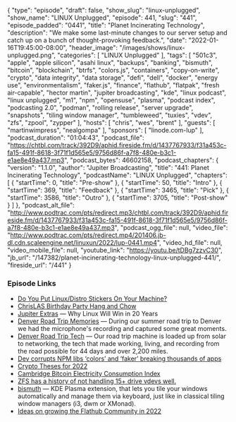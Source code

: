 {
  "type": "episode",
  "draft": false,
  "show_slug": "linux-unplugged",
  "show_name": "LINUX Unplugged",
  "episode": 441,
  "slug": "441",
  "episode_padded": "0441",
  "title": "Planet Incinerating Technology",
  "description": "We make some last-minute changes to our server setup and catch up on a bunch of thought-provoking feedback.",
  "date": "2022-01-16T19:45:00-08:00",
  "header_image": "/images/shows/linux-unplugged.png",
  "categories": [
    "LINUX Unplugged"
  ],
  "tags": [
    "501c3",
    "apple",
    "apple silicon",
    "asahi linux",
    "backups",
    "banking",
    "bismuth",
    "bitcoin",
    "blockchain",
    "btrfs",
    "colors.js",
    "containers",
    "copy-on-write",
    "crypto",
    "data integrity",
    "data storage",
    "defi",
    "dell",
    "docker",
    "energy use",
    "environmentalism",
    "faker.js",
    "finance",
    "flathub",
    "flatpak",
    "fresh air-capable",
    "hector martin",
    "jupiter broadcasting",
    "kde",
    "linux podcast",
    "linux unplugged",
    "m1",
    "npm",
    "opensuse",
    "plasma",
    "podcast index",
    "podcasting 2.0",
    "podman",
    "rolling release",
    "server upgrade",
    "snapshots",
    "tiling window manager",
    "tumbleweed",
    "tuxies",
    "vdev",
    "zfs",
    "zpool",
    "zypper"
  ],
  "hosts": [
    "chris",
    "wes",
    "brent"
  ],
  "guests": [
    "martinwimpress",
    "nealgompa"
  ],
  "sponsors": [
    "linode.com-lup"
  ],
  "podcast_duration": "01:04:43",
  "podcast_file": "https://chtbl.com/track/392D9/aphid.fireside.fm/d/1437767933/f31a453c-fa15-491f-8618-3f71f1d565e5/9756d86f-a7f8-480e-b3c1-e1ae8e49a437.mp3",
  "podcast_bytes": 46602158,
  "podcast_chapters": {
    "version": "1.1.0",
    "author": "Jupiter Broadcasting",
    "title": "441: Planet Incinerating Technology",
    "podcastName": "LINUX Unplugged",
    "chapters": [
      {
        "startTime": 0,
        "title": "Pre-show"
      },
      {
        "startTime": 50,
        "title": "Intro"
      },
      {
        "startTime": 369,
        "title": "Feedback"
      },
      {
        "startTime": 3465,
        "title": "Pick"
      },
      {
        "startTime": 3586,
        "title": "Outro"
      },
      {
        "startTime": 3705,
        "title": "Post-show"
      }
    ]
  },
  "podcast_alt_file": "http://www.podtrac.com/pts/redirect.mp3/chtbl.com/track/392D9/aphid.fireside.fm/d/1437767933/f31a453c-fa15-491f-8618-3f71f1d565e5/9756d86f-a7f8-480e-b3c1-e1ae8e49a437.mp3",
  "podcast_ogg_file": null,
  "video_file": "http://www.podtrac.com/pts/redirect.mp4/201406.jb-dl.cdn.scaleengine.net/linuxun/2022/lup-0441.mp4",
  "video_hd_file": null,
  "video_mobile_file": null,
  "youtube_link": "https://youtu.be/tDBg7zzvC30",
  "jb_url": "/147382/planet-incinerating-technology-linux-unplugged-441/",
  "fireside_url": "/441"
}


### Episode Links

  * [Do You Put Linux/Distro Stickers On Your Machine?](https://www.reddit.com/r/linux/comments/s5ai0z/do_you_put_linuxdistro_stickers_on_your_machine/ "Do You Put Linux/Distro Stickers On Your Machine?")
  * [ChrisLAS Birthday Party Hang and Chow](https://www.meetup.com/jupiterbroadcasting/events/283100421 "ChrisLAS Birthday Party Hang and Chow")
  * [Jupiter Extras](https://extras.show/79 "Jupiter Extras") — Why Linux Will Win in 20 Years
  * [Denver Road Trip Memories](https://extras.show/80 "Denver Road Trip Memories") — During our summer road trip to Denver we had the microphone's recording and captured some great moments.
  * [Denver Road Trip Tech](https://extras.show/81 "Denver Road Trip Tech") — Our road trip machine is loaded up from solar to networking, the tech that made working, living, and recording from the road possible for 44 days and over 2,200 miles.
  * [Dev corrupts NPM libs ‘colors’ and ‘faker’ breaking thousands of apps](https://www.bleepingcomputer.com/news/security/dev-corrupts-npm-libs-colors-and-faker-breaking-thousands-of-apps/ "Dev corrupts NPM libs ‘colors’ and ‘faker’ breaking thousands of apps")
  * [Crypto Theses for 2022](https://messari.io/pdf/messari-report-crypto-theses-for-2022.pdf "Crypto Theses for 2022")
  * [Cambridge Bitcoin Electricity Consumption Index](https://ccaf.io/cbeci/index/comparisons "Cambridge Bitcoin Electricity Consumption Index")
  * [ZFS has a history of not handling 15+ drive vdevs well.](https://www.truenas.com/community/threads/12-disk-vdev.54836/post-381551 "ZFS has a history of not handling 15+ drive vdevs well.")
  * [bismuth](https://github.com/Bismuth-Forge/bismuth "bismuth") — KDE Plasma extension, that lets you tile your windows automatically and manage them via keyboard, just like in classical tiling window managers (i3, dwm or XMonad).
  * [Ideas on growing the Flathub Community in 2022](https://discourse.flathub.org/t/ideas-on-growing-the-flathub-community-in-2022/2053 "Ideas on growing the Flathub Community in 2022")



